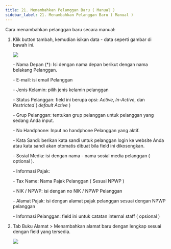 ```yaml
---
title: 21. Menambahkan Pelanggan Baru ( Manual )
sidebar_label: 21. Menambahkan Pelanggan Baru ( Manual )
---
```

Cara menambahkan pelanggan baru secara manual: 

1. K﻿lik button tambah, kemudian isikan data - data seperti gambar di bawah ini.

   ![](/img/21.-menambahkan-pelanggan-manual-update-.png)

   \-﻿ Nama Depan (*): Isi dengan nama depan berikut dengan nama belakang Pelanggan.

   \-﻿ E-mail: isi email Pelanggan

   \-﻿ Jenis Kelamin: pilih jenis kelamin pelanggan

   \-﻿ Status Pelanggan: field ini berupa opsi: *Active*, *In-Active*, dan *Restricted* ( *default Active* )

   \-﻿ Grup Pelanggan: tentukan grup pelanggan untuk pelanggan yang sedang Anda input. 

   \-﻿ No Handphone: Input no handphone Pelanggan yang aktif.

   \-﻿ Kata Sandi: berikan kata sandi untuk pelanggan login ke website Anda atau kata sandi akan otomatis dibuat bila field ini dikosongkan.

   \-﻿ Sosial Media: isi dengan nama - nama sosial media pelanggan ( optional ).

   \-﻿ Informasi Pajak: 

   \- Tax Name: Nama Pajak Pelanggan ( Sesuai NPWP )

   \- NIK / NPWP: isi dengan no NIK / NPWP Pelanggan

   \- Alamat Pajak: isi dengan alamat pajak pelanggan sesuai dengan NPWP pelanggan

   \-﻿ Informasi Pelanggan: field ini untuk catatan internal staff ( opsional )
2. T﻿ab Buku Alamat > Menambahkan alamat baru dengan lengkap sesuai dengan field yang tersedia.

   ![](/img/21.-pelanggan-baru-tab-buku-alamat.png)